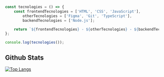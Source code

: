 ```js
const tecnologies = () => {
    const frontendTecnologies = ['HTML', 'CSS', 'JavaScript'],
        otherTecnologies = ['Figma', 'Git', 'TypeScript'],
        backendTecnologies = ['Node.js'];

    return `${frontendTecnologies} - ${otherTecnologies} - ${backendTecnologies} <- Studying now \n\n Trying to be fullstack`;
};

console.log(tecnologies());
```
## Github Stats

[![Top Langs](https://github-readme-stats.vercel.app/api/top-langs/?username=Wisdum-dev)](https://github.com/anuraghazra/github-readme-stats)
